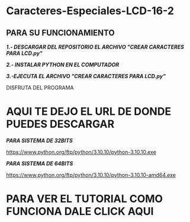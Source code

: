 # **Caracteres-Especiales-LCD-16-2**


## **PARA SU FUNCIONAMIENTO**

***1.- DESCARGAR DEL REPOSITORIO EL ARCHIVO "CREAR CARACTERES PARA LCD.py"***

***2.- INSTALAR PYTHON EN EL COMPUTADOR***

***3.-EJECUTA EL ARCHIVO "CREAR CARACTERES PARA LCD.py"***

DISFRUTA DEL PROGRAMA 

# **AQUI TE DEJO EL URL DE DONDE PUEDES DESCARGAR**

***PARA SISTEMA DE 32BITS***

https://www.python.org/ftp/python/3.10.10/python-3.10.10.exe

***PARA SISTEMA DE 64BITS***

https://www.python.org/ftp/python/3.10.10/python-3.10.10-amd64.exe




# **PARA VER EL TUTORIAL COMO FUNCIONA DALE CLICK AQUI**
